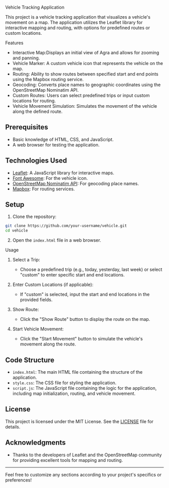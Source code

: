 
 Vehicle Tracking Application

This project is a vehicle tracking application that visualizes a vehicle's movement on a map. The application utilizes the Leaflet library for interactive mapping and routing, with options for predefined routes or custom locations.

 Features

- Interactive Map:Displays an initial view of Agra and allows for zooming and panning.
- Vehicle Marker: A custom vehicle icon that represents the vehicle on the map.
- Routing: Ability to show routes between specified start and end points using the Mapbox routing service.
- Geocoding:  Converts place names to geographic coordinates using the OpenStreetMap Nominatim API.
-  Custom Routes: Users can select predefined trips or input custom locations for routing.
- Vehicle Movement Simulation: Simulates the movement of the vehicle along the defined route.

## Prerequisites

- Basic knowledge of HTML, CSS, and JavaScript.
- A web browser for testing the application.

## Technologies Used

- [Leaflet](https://leafletjs.com/): A JavaScript library for interactive maps.
- [Font Awesome](https://fontawesome.com/): For the vehicle icon.
- [OpenStreetMap Nominatim API](https://nominatim.org/): For geocoding place names.
- [Mapbox](https://www.mapbox.com/): For routing services.

## Setup

1.  Clone the repository:
   ```bash
   git clone https://github.com/your-username/vehicle.git
   cd vehicle
   ```

2. Open the `index.html` file in a web browser.

Usage

1. Select a Trip:
   - Choose a predefined trip (e.g., today, yesterday, last week) or select "custom" to enter specific start and end locations.
   
2. Enter Custom Locations (if applicable):
   - If "custom" is selected, input the start and end locations in the provided fields.

3. Show Route:
   - Click the "Show Route" button to display the route on the map.

4. Start Vehicle Movement:
   - Click the "Start Movement" button to simulate the vehicle's movement along the route.

## Code Structure

- `index.html`: The main HTML file containing the structure of the application.
- `style.css`: The CSS file for styling the application.
- `script.js`: The JavaScript file containing the logic for the application, including map initialization, routing, and vehicle movement.

## License

This project is licensed under the MIT License. See the [LICENSE](LICENSE) file for details.

## Acknowledgments

- Thanks to the developers of Leaflet and the OpenStreetMap community for providing excellent tools for mapping and routing.

---

Feel free to customize any sections according to your project's specifics or preferences!

